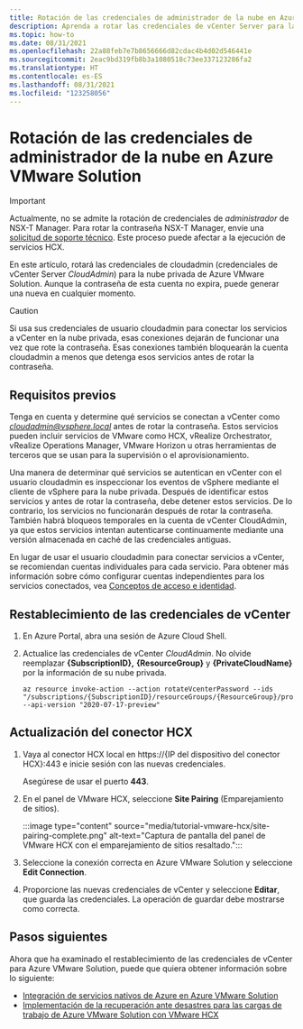 ```yaml
---
title: Rotación de las credenciales de administrador de la nube en Azure VMware Solution
description: Aprenda a rotar las credenciales de vCenter Server para la nube privada de Azure VMware Solution.
ms.topic: how-to
ms.date: 08/31/2021
ms.openlocfilehash: 22a88feb7e7b8656666d82cdac4b4d02d546441e
ms.sourcegitcommit: 2eac9bd319fb8b3a1080518c73ee337123286fa2
ms.translationtype: HT
ms.contentlocale: es-ES
ms.lasthandoff: 08/31/2021
ms.locfileid: "123258056"
---
```

# <a name="rotate-the-cloudadmin-credentials-for-azure-vmware-solution"></a>Rotación de las credenciales de administrador de la nube en Azure VMware Solution

>[!IMPORTANT]
>Actualmente, no se admite la rotación de credenciales de *administrador* de NSX-T Manager.  Para rotar la contraseña NSX-T Manager, envíe una [solicitud de soporte técnico](https://rc.portal.azure.com/#create/Microsoft.Support). Este proceso puede afectar a la ejecución de servicios HCX.

En este artículo, rotará las credenciales de cloudadmin (credenciales de vCenter Server *CloudAdmin*) para la nube privada de Azure VMware Solution.  Aunque la contraseña de esta cuenta no expira, puede generar una nueva en cualquier momento.

>[!CAUTION]
>Si usa sus credenciales de usuario cloudadmin para conectar los servicios a vCenter en la nube privada, esas conexiones dejarán de funcionar una vez que rote la contraseña. Esas conexiones también bloquearán la cuenta cloudadmin a menos que detenga esos servicios antes de rotar la contraseña.

## <a name="prerequisites"></a>Requisitos previos

Tenga en cuenta y determine qué servicios se conectan a vCenter como *cloudadmin@vsphere.local* antes de rotar la contraseña. Estos servicios pueden incluir servicios de VMware como HCX, vRealize Orchestrator, vRealize Operations Manager, VMware Horizon u otras herramientas de terceros que se usan para la supervisión o el aprovisionamiento. 

Una manera de determinar qué servicios se autentican en vCenter con el usuario cloudadmin es inspeccionar los eventos de vSphere mediante el cliente de vSphere para la nube privada. Después de identificar estos servicios y antes de rotar la contraseña, debe detener estos servicios. De lo contrario, los servicios no funcionarán después de rotar la contraseña. También habrá bloqueos temporales en la cuenta de vCenter CloudAdmin, ya que estos servicios intentan autenticarse continuamente mediante una versión almacenada en caché de las credenciales antiguas. 

En lugar de usar el usuario cloudadmin para conectar servicios a vCenter, se recomiendan cuentas individuales para cada servicio. Para obtener más información sobre cómo configurar cuentas independientes para los servicios conectados, vea [Conceptos de acceso e identidad](./concepts-identity.md).

## <a name="reset-your-vcenter-credentials"></a>Restablecimiento de las credenciales de vCenter

1. En Azure Portal, abra una sesión de Azure Cloud Shell.

2. Actualice las credenciales de vCenter *CloudAdmin*.  No olvide reemplazar **{SubscriptionID},** **{ResourceGroup}** y **{PrivateCloudName}** por la información de su nube privada. 

   ```azurecli-interactive
   az resource invoke-action --action rotateVcenterPassword --ids "/subscriptions/{SubscriptionID}/resourceGroups/{ResourceGroup}/providers/Microsoft.AVS/privateClouds/{PrivateCloudName}" --api-version "2020-07-17-preview"
   ```
 
## <a name="update-hcx-connector"></a>Actualización del conector HCX 

1. Vaya al conector HCX local en https://{IP del dispositivo del conector HCX}:443 e inicie sesión con las nuevas credenciales.

   Asegúrese de usar el puerto **443**. 

2. En el panel de VMware HCX, seleccione **Site Pairing** (Emparejamiento de sitios).
    
   :::image type="content" source="media/tutorial-vmware-hcx/site-pairing-complete.png" alt-text="Captura de pantalla del panel de VMware HCX con el emparejamiento de sitios resaltado.":::
 
3. Seleccione la conexión correcta en Azure VMware Solution y seleccione **Edit Connection**.
 
4. Proporcione las nuevas credenciales de vCenter y seleccione **Editar**, que guarda las credenciales. La operación de guardar debe mostrarse como correcta.


## <a name="next-steps"></a>Pasos siguientes

Ahora que ha examinado el restablecimiento de las credenciales de vCenter para Azure VMware Solution, puede que quiera obtener información sobre lo siguiente:

- [Integración de servicios nativos de Azure en Azure VMware Solution](integrate-azure-native-services.md)
- [Implementación de la recuperación ante desastres para las cargas de trabajo de Azure VMware Solution con VMware HCX](deploy-disaster-recovery-using-vmware-hcx.md)
